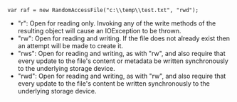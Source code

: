 ```
var raf = new RandomAccessFile("c:\\temp\\test.txt", "rwd");
```
- "r": Open for reading only. Invoking any of the write methods of the resulting object will cause an IOException to be thrown.
- "rw": Open for reading and writing. If the file does not already exist then an attempt will be made to create it.
- "rws": Open for reading and writing, as with "rw", and also require that every update to the file's content or metadata be written synchronously to the underlying storage device.
- "rwd": Open for reading and writing, as with "rw", and also require that every update to the file's content be written synchronously to the underlying storage device.
